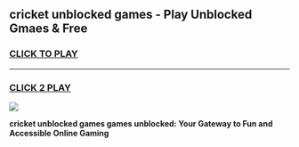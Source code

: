 
## cricket unblocked games - Play Unblocked Gmaes & Free
<h3>
<a href="https://news.freeplayer.one?title=cricket_unblocked_games&ref=23F">CLICK TO PLAY</a></h3>
<hr>

<h3>
<a href="https://news.freeplayer.one?title=cricket_unblocked_games&ref=23F">CLICK 2 PLAY</a>
  
</h3>

<a href="https://news.freeplayer.one?title=cricket_unblocked_games&ref=23F/"><img src="https://clearcache.store/games.png"></a>


**cricket unblocked games games unblocked: Your Gateway to Fun and Accessible Online Gaming**
